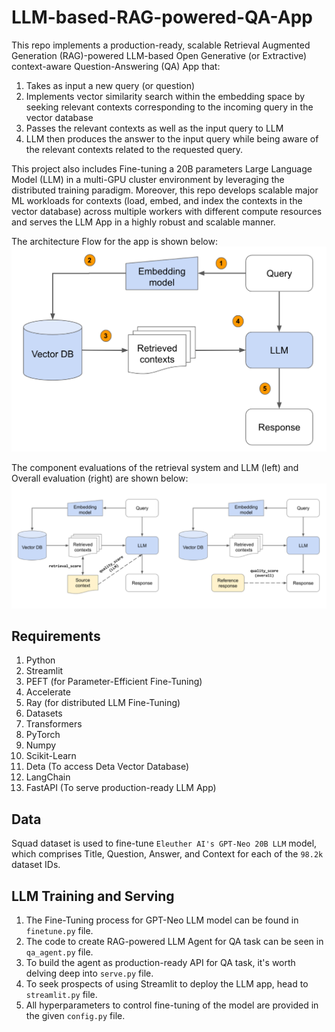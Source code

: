 # LLM-based-RAG-powered-QA-App

This repo implements a production-ready, scalable Retrieval Augmented Generation (RAG)-powered LLM-based Open Generative (or Extractive) context-aware Question-Answering (QA) App that:

1. Takes as input a new query (or question)
2. Implements vector similarity search within the embedding space by seeking relevant contexts corresponding to the incoming query in the vector database
3. Passes the relevant contexts as well as the input query to LLM
4. LLM then produces the answer to the input query while being aware of the relevant contexts related to the requested query.

This project also includes Fine-tuning a 20B parameters Large Language Model (LLM) in a multi-GPU cluster environment by leveraging the distributed training paradigm. Moreover, this repo develops scalable major ML workloads for contexts (load, embed, and index the contexts in the vector database) across multiple workers with different compute resources and serves the LLM App in a highly robust and scalable manner.

The architecture Flow for the app is shown below:
![Architecture_Flow](https://github.com/Anshita1Saxena/LLM-based-RAG-powered-QA-App/blob/main/images/architecture.png)

The component evaluations of the retrieval system and LLM (left) and Overall evaluation (right) are shown below:
![component_evaluations](https://github.com/Anshita1Saxena/LLM-based-RAG-powered-QA-App/blob/main/images/component_evaluation.png)

## Requirements
1. Python
2. Streamlit
3. PEFT (for Parameter-Efficient Fine-Tuning)
4. Accelerate
5. Ray (for distributed LLM Fine-Tuning)
6. Datasets
7. Transformers
8. PyTorch
9. Numpy
10. Scikit-Learn
11. Deta (To access Deta Vector Database)
12. LangChain
13. FastAPI (To serve production-ready LLM App)

## Data
Squad dataset is used to fine-tune `Eleuther AI's GPT-Neo 20B LLM` model, which comprises Title, Question, Answer, and Context for each of the `98.2k` dataset IDs.

## LLM Training and Serving
1. The Fine-Tuning process for GPT-Neo LLM model can be found in `finetune.py` file.
2. The code to create RAG-powered LLM Agent for QA task can be seen in `qa_agent.py` file.
3. To build the agent as production-ready API for QA task, it's worth delving deep into `serve.py` file.
4. To seek prospects of using Streamlit to deploy the LLM app, head to `streamlit.py` file.
5. All hyperparameters to control fine-tuning of the model are provided in the given `config.py` file.


